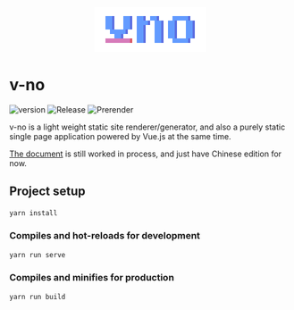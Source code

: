 <p align="center"><img src="/public/uploads/logo.png" alt="logo"></p>

# v-no

![version](https://img.shields.io/github/package-json/v/akrisrn/v-no) ![Release](https://github.com/akrisrn/v-no/workflows/Release/badge.svg) ![Prerender](https://github.com/akrisrn/v-no-doc/workflows/Prerender/badge.svg)

v-no is a light weight static site renderer/generator, and also a purely static single page application powered by Vue.js at the same time.

[The document](https://akrisrn.github.io/v-no-doc/-/) is still worked in process, and just have Chinese edition for now.

## Project setup

```
yarn install
```

### Compiles and hot-reloads for development

```
yarn run serve
```

### Compiles and minifies for production

```
yarn run build
```
